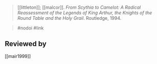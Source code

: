 > [[littleton]]; [[malcor]]. *From Scythia to Camelot: A Radical Reassessment of the Legends of King Arthur, the Knights of the Round Table and the Holy Grail*. Routledge, 1994.

> #nodoi #link

## Reviewed by
[[mair1999]]